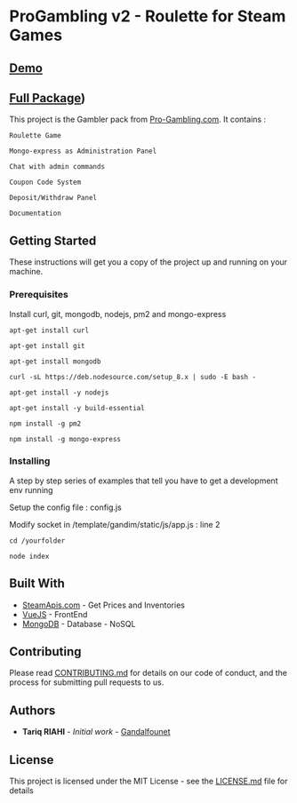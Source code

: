 # ProGambling v2 - Roulette for Steam Games

## [Demo](https://www.csgobing.com)
## [Full Package](https://www.pro-gambling.com/index.php/product/create-steam-gambling-site-pro-pack/))

This project is the Gambler pack from [Pro-Gambling.com](https://www.Pro-Gambling.com). It contains :
```
Roulette Game
```
```
Mongo-express as Administration Panel
```
```
Chat with admin commands
```
```
Coupon Code System
```
```
Deposit/Withdraw Panel
```
```
Documentation
```

## Getting Started

These instructions will get you a copy of the project up and running on your machine. 

### Prerequisites

Install curl, git, mongodb, nodejs, pm2 and mongo-express

```
apt-get install curl
```
```
apt-get install git
```
```
apt-get install mongodb
```
```
curl -sL https://deb.nodesource.com/setup_8.x | sudo -E bash -
```
```
apt-get install -y nodejs
```
```
apt-get install -y build-essential
```
```
npm install -g pm2
```
```
npm install -g mongo-express
```

### Installing

A step by step series of examples that tell you have to get a development env running

Setup the config file : config.js

Modify socket in /template/gandim/static/js/app.js : line 2

```
cd /yourfolder
```
```
node index
```



## Built With

* [SteamApis.com](https://steamapis.com/) - Get Prices and Inventories
* [VueJS](https://vuejs.org/) - FrontEnd
* [MongoDB](https://www.mongodb.com/fr) - Database - NoSQL


## Contributing

Please read [CONTRIBUTING.md](https://gist.github.com/PurpleBooth/b24679402957c63ec426) for details on our code of conduct, and the process for submitting pull requests to us.

## Authors

* **Tariq RIAHI** - *Initial work* - [Gandalfounet](https://github.com/Gandalfounet)

## License

This project is licensed under the MIT License - see the [LICENSE.md](LICENSE.md) file for details
